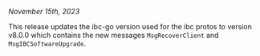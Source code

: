 *November 15th, 2023*

This release updates the ibc-go version used for the ibc protos to version v8.0.0
which contains the new messages `MsgRecoverClient` and `MsgIBCSoftwareUpgrade`.
